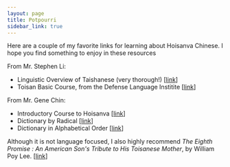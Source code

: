 ```yaml
---
layout: page
title: Potpourri
sidebar_link: true
---
```


Here are a couple of my favorite links for learning about Hoisanva Chinese.  I hope you find something to enjoy in these resources

From Mr. Stephen Li:

- Linguistic Overview of Taishanese (very thorough!) \[[link](https://www.stephen-li.com/TaishaneseVocabulary/Taishanese.html)\]
- Toisan Basic Course, from the Defense Language Institite \[[link](https://stephen-li.com/TaishaneseLesson/TaishaneseLessons.html)\]


From Mr. Gene Chin:
- Introductory Course to Hoisanva \[[link](https://sites.fitnyc.edu/users/gene_chin/hoisanva/index.htm)\]
- Dictionary by Radical \[[link](https://sites.fitnyc.edu/users/gene_chin/hed/)\]
- Dictionary in Alphabetical Order \[[link](http://sites.fitnyc.edu/users/gene_chin/hed-a.htm)\]

Although it is not language focused, I also highly recommend *The Eighth Promise : An American Son's Tribute to His Toisanese Mother*, by William Poy Lee. \[[link](https://seattle.bibliocommons.com/item/show/2397732030)\]
